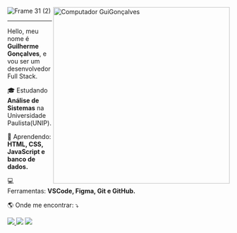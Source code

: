 ![Frame 31 (2)](https://user-images.githubusercontent.com/79342387/120114671-a5539a80-c156-11eb-8308-5ef44557fc9a.png)
<img src="https://raw.githubusercontent.com/MicaelliMedeiros/micaellimedeiros/master/image/computer-illustration.png" min-width="400px" max-width="400px" width="400px" align="right" alt="Computador GuiGonçalves">
****
<p align="left"> 
  Hello, meu nome é <strong>Guilherme Gonçalves</strong>, e vou ser um desenvolvedor Full Stack.
</p>

<p align="left">
  🎓 Estudando <strong>Análise de Sistemas</strong> na Universidade Paulista(UNIP).
</p>

<p align="left">
 🚀 Aprendendo: <strong>HTML, CSS, JavaScript e banco de dados.</strong>
</p>

<p align="left">
  💻 Ferramentas: <strong>VSCode, Figma, Git e GitHub.</strong>
</p>

<p align="left">
🌎  Onde me encontrar: ⤵️
</p>
<p align="left">
  
  <a href="mailto:gui.goncakves.sp18@gmail.com" target="_blank" alt="Gmail">
  <img src="https://img.shields.io/badge/Gmail-D14836?style=for-the-badge&logo=gmail&logoColor=white" />
  
  <a href="https://www.instagram.com/gui_goncallves/" alt="Instagram">
  <img src="https://img.shields.io/badge/-Instagram-DF0174?style=for-the-badge&logo=instagram&logoColor=white&link=https://www.instagram.com/iuricode/"/></a>
  
  <a href="https://www.linkedin.com/in/..." alt="Linkedin">
  <img src="https://img.shields.io/badge/-Linkedin-0e76a8?style=for-the-badge&logo=Linkedin&logoColor=white&link=https://www.linkedin.com/in/iuricode" /></a>

</p>  
<!--
**GuiTM18/GuiTM18** is a ✨ _special_ ✨ repository because its `README.md` (this file) appears on your GitHub profile.

Here are some ideas to get you started:

- 🔭 I’m currently working on ...
- 🌱 I’m currently learning ...
- 👯 I’m looking to collaborate on ...
- 🤔 I’m looking for help with ...
- 💬 Ask me about ...
- 📫 How to reach me: ...
- 😄 Pronouns:

